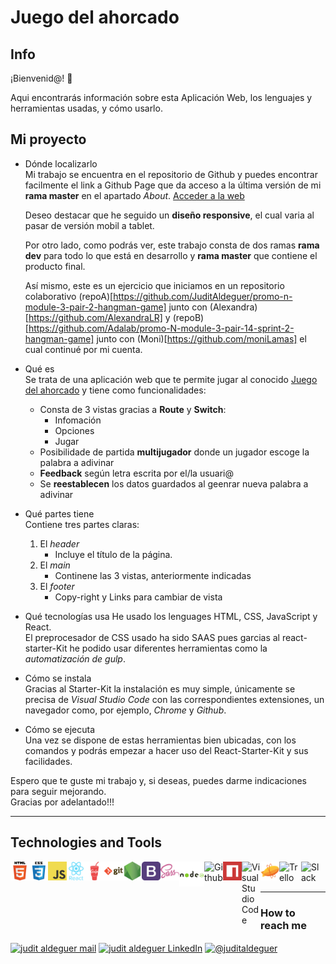 # Juego del ahorcado

## Info

¡Bienvenid@! 👋

Aqui encontrarás información sobre esta Aplicación Web, los lenguajes y herramientas usadas, y cómo usarlo.

## Mi proyecto

- Dónde localizarlo  
   Mi trabajo se encuentra en el repositorio de Github y puedes encontrar facilmente el link a Github Page que da acceso a la última versión de mi **rama master** en el apartado _About_. [Acceder a la web](https://juditaldeguer.github.io/hangman-game/)

  Deseo destacar que he seguido un **diseño responsive**, el cual varia al pasar de versión mobil a tablet.

  Por otro lado, como podrás ver, este trabajo consta de dos ramas **rama dev** para todo lo que está en desarrollo y **rama master** que contiene el producto final.

  Así mismo, este es un ejercicio que iniciamos en un repositorio colaborativo (repoA)[https://github.com/JuditAldeguer/promo-n-module-3-pair-2-hangman-game] junto con (Alexandra)[https://github.com/AlexandraLR] y (repoB)[https://github.com/Adalab/promo-N-module-3-pair-14-sprint-2-hangman-game] junto con (Moni)[https://github.com/moniLamas] el cual continué por mi cuenta.

- Qué es  
  Se trata de una aplicación web que te permite jugar al conocido [Juego del ahorcado](<https://es.wikipedia.org/wiki/Ahorcado_(juego)>) y tiene como funcionalidades:

  - Consta de 3 vistas gracias a **Route** y **Switch**:
    - Infomación
    - Opciones
    - Jugar
  - Posibilidade de partida **multijugador** donde un jugador escoge la palabra a adivinar
  - **Feedback** según letra escrita por el/la usuari@
  - Se **reestablecen** los datos guardados al geenrar nueva palabra a adivinar

- Qué partes tiene  
  Contiene tres partes claras:

  1. El _header_
     - Incluye el título de la página.
  2. El _main_
     - Continene las 3 vistas, anteriormente indicadas
  3. El _footer_
     - Copy-right y Links para cambiar de vista

- Qué tecnologías usa
  He usado los lenguages HTML, CSS, JavaScript y React.  
  El preprocesador de CSS usado ha sido SAAS pues garcias al react-starter-Kit he podido usar diferentes herramientas como la _automatización de gulp_.

- Cómo se instala  
  Gracias al Starter-Kit la instalación es muy simple, únicamente se precisa de _Visual Studio Code_ con las correspondientes extensiones, un navegador como, por ejemplo, _Chrome_ y _Github_.

- Cómo se ejecuta  
  Una vez se dispone de estas herramientas bien ubicadas, con los comandos <npm install> y <npm start> podrás empezar a hacer uso del React-Starter-Kit y sus facilidades.

Espero que te guste mi trabajo y, si deseas, puedes darme indicaciones para seguir mejorando.  
Gracias por adelantado!!!

---

## Technologies and Tools

<img align="left" alt="HTML5" width="30px" src="https://raw.githubusercontent.com/github/explore/80688e429a7d4ef2fca1e82350fe8e3517d3494d/topics/html/html.png" />

<img align="left" alt="CSS3" width="30px" src="https://raw.githubusercontent.com/github/explore/80688e429a7d4ef2fca1e82350fe8e3517d3494d/topics/css/css.png" />

<img align="left" alt="JavaScript" width="30px" src="https://raw.githubusercontent.com/github/explore/80688e429a7d4ef2fca1e82350fe8e3517d3494d/topics/javascript/javascript.png" />

<img align="left" alt="React" width="30" height="30" src="https://raw.githubusercontent.com/devicons/devicon/master/icons/react/react-original-wordmark.svg"  />

<img align="left" alt="Gulp" width="30px" src="https://raw.githubusercontent.com/github/explore/80688e429a7d4ef2fca1e82350fe8e3517d3494d/topics/gulp/gulp.png" />

<img align="left" alt="Git" width="30px" src="https://raw.githubusercontent.com/github/explore/80688e429a7d4ef2fca1e82350fe8e3517d3494d/topics/git/git.png" />

<img align="left" alt="Node.js" width="30px" src="https://raw.githubusercontent.com/github/explore/80688e429a7d4ef2fca1e82350fe8e3517d3494d/topics/nodejs/nodejs.png" />

<img align="left" alt="Bootstrap" width="30px" src="https://raw.githubusercontent.com/github/explore/80688e429a7d4ef2fca1e82350fe8e3517d3494d/topics/bootstrap/bootstrap.png" />

<img align="left" alt="Sass" width="30px" src="https://raw.githubusercontent.com/github/explore/80688e429a7d4ef2fca1e82350fe8e3517d3494d/topics/sass/sass.png" />

<img align="left" alt="nodejs" width="40" height="40" src="https://raw.githubusercontent.com/devicons/devicon/master/icons/nodejs/nodejs-original-wordmark.svg" />

<img align="left" alt="Github" width="30px" src="https://image.flaticon.com/icons/png/512/25/25231.png" />

<img align="left" alt="Npm" width="30px" src="https://raw.githubusercontent.com/github/explore/80688e429a7d4ef2fca1e82350fe8e3517d3494d/topics/npm/npm.png" />

<img align="left" alt="Visual Studio Code" width="30px" src="https://upload.wikimedia.org/wikipedia/commons/thumb/9/9a/Visual_Studio_Code_1.35_icon.svg/1024px-Visual_Studio_Code_1.35_icon.svg.png" />

<img align="left" alt="Zeplin" width="30px" src="https://raw.githubusercontent.com/github/explore/80688e429a7d4ef2fca1e82350fe8e3517d3494d/topics/zeplin/zeplin.png" />

<img align="left" alt="Trello" width="35px" src="https://img.icons8.com/color/452/trello.png" />

<img align="left" alt="Slack" width="30px" src="https://img.icons8.com/color/452/slack-new.png" />

<br>
<br>

---

### How to reach me

<a href="mailto:jud.vicens@gmail.com" target="blank"><img align="center" src="https://img.flaticon.com/icons/png/512/281/281769.png?size=1200x630f&pad=10,10,10,10&ext=png&bg=FFFFFFFF" alt="judit aldeguer mail" height="20" width="40" /></a>
<a href="https://www.linkedin.com/in/juditaldeguer/" target="blank"><img align="center" src="https://raw.githubusercontent.com/rahuldkjain/github-profile-readme-generator/master/src/images/icons/Social/linked-in-alt.svg" alt="judit aldeguer LinkedIn" height="20" width="40" /></a>
<a href="https://twitter.com/@juditaldeguer" target="blank"><img align="center" src="https://raw.githubusercontent.com/rahuldkjain/github-profile-readme-generator/master/src/images/icons/Social/twitter.svg" alt="@juditaldeguer" height="30" width="40" /></a>
